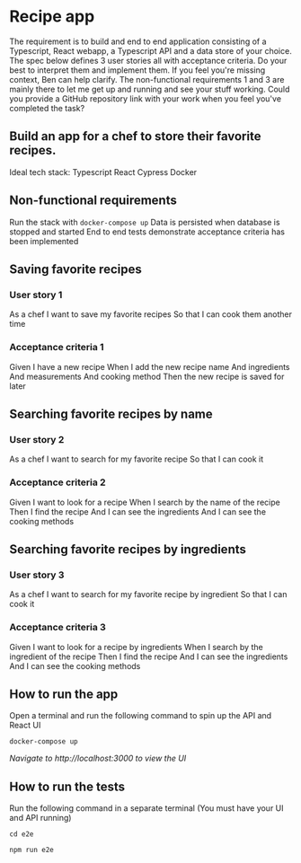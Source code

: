 # Recipe app
The requirement is to build and end to end application consisting of a Typescript, React webapp, a Typescript API and a data store of your choice.
The spec below defines 3 user stories all with acceptance criteria. Do your best to interpret them and implement them. If you feel you're missing context, Ben can help clarify.
The non-functional requirements 1 and 3 are mainly there to let me get up and running and see your stuff working.
Could you provide a GitHub repository link with your work when you feel you've completed the task?
 

## Build an app for a chef to store their favorite recipes.
Ideal tech stack:
Typescript
React
Cypress
Docker

## Non-functional requirements
Run the stack with `docker-compose up`
Data is persisted when database is stopped and started
End to end tests demonstrate acceptance criteria has been implemented


## Saving favorite recipes
### User story 1
As a chef
I want to save my favorite recipes
So that I can cook them another time

 

### Acceptance criteria 1
Given I have a new recipe
When I add the new recipe name
And ingredients
And measurements
And cooking method
Then the new recipe is saved for later
 
## Searching favorite recipes by name
### User story 2
As a chef
I want to search for my favorite recipe
So that I can cook it

 

### Acceptance criteria 2
Given I want to look for a recipe
When I search by the name of the recipe
Then I find the recipe
And I can see the ingredients
And I can see the cooking methods

 
## Searching favorite recipes by ingredients
### User story 3
As a chef
I want to search for my favorite recipe by ingredient
So that I can cook it

 

### Acceptance criteria 3
Given I want to look for a recipe by ingredients
When I search by the ingredient of the recipe
Then I find the recipe
And I can see the ingredients
And I can see the cooking methods

## How to run the app

Open a terminal and run the following command to spin up the API and React UI

```
docker-compose up
```

_Navigate to http://localhost:3000 to view the UI_

## How to run the tests

Run the following command in a separate terminal (You must have your UI and API running)

```
cd e2e

npm run e2e
```